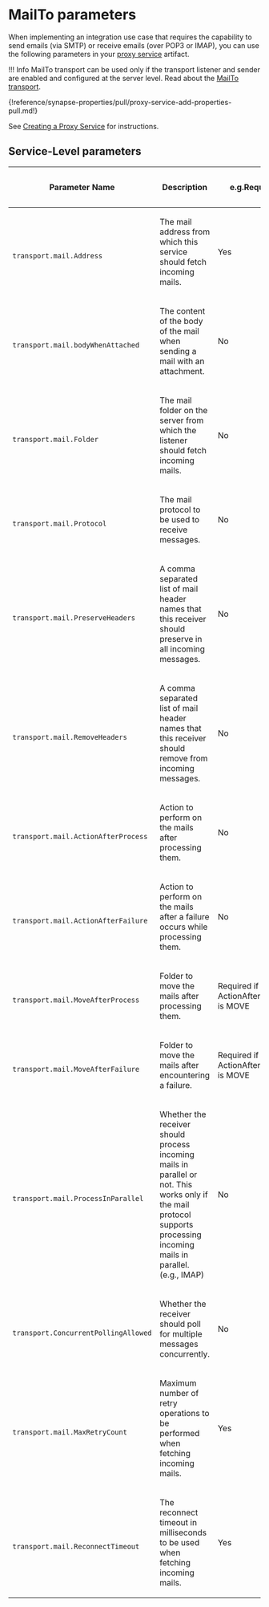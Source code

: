 # MailTo parameters

When implementing an integration use case that requires the capability to send emails (via SMTP) or receive emails (over POP3 or IMAP), you can use the following parameters in your [proxy service]({{base_path}}/develop/creating-artifacts/creating-a-proxy-service) artifact.

!!! Info
    MailTo transport can be used only if the transport listener and sender are enabled and configured at the server level. Read about the [MailTo transport]({{base_path}}/install-and-setup/setup/transport-configurations/configuring-transports/#configuring-the-mailto-transport).

{!reference/synapse-properties/pull/proxy-service-add-properties-pull.md!}

See [Creating a Proxy Service]({{base_path}}/develop/creating-artifacts/creating-a-proxy-service) for instructions.

## Service-Level parameters

<table>
   <thead>
      <tr class="header">
         <th>
            <p>Parameter Name</p>
         </th>
         <th>
            <p>Description</p>
         </th>
         <th>
            <p>e.g.Required</p>
         </th>
         <th>
            <p>Possible Values</p>
         </th>
         <th>
            <p>Default Value</p>
         </th>
      </tr>
   </thead>
   <tbody>
      <tr class="odd">
         <td>
            <p><code>              transport.mail.Address             </code></p>
         </td>
         <td>
            <p>The mail address from which this service should fetch incoming mails.</p>
         </td>
         <td>
            <p>Yes</p>
         </td>
         <td>
            <p>A valid e-mail address</p>
         </td>
         <td><br /></td>
      </tr>
      <tr class="even">
         <td><code>             transport.mail.bodyWhenAttached            </code></td>
         <td>
            <p>The content of the body of the mail when sending a mail with an attachment.</p>
         </td>
         <td>No</td>
         <td>The text you want to appear in the mail body</td>
         <td><br /></td>
      </tr>
      <tr class="odd">
         <td>
            <p><code>              transport.mail.Folder             </code></p>
         </td>
         <td>
            <p>The mail folder on the server from which the listener should fetch incoming mails.</p>
         </td>
         <td>
            <p>No</p>
         </td>
         <td>
            <p>A valid mail folder name (e.g., inbox)</p>
         </td>
         <td>
            <p>inbox folder if that is available or else the root folder</p>
         </td>
      </tr>
      <tr class="even">
         <td>
            <p><code>              transport.mail.Protocol             </code></p>
         </td>
         <td>
            <p>The mail protocol to be used to receive messages.</p>
         </td>
         <td>
            <p>No</p>
         </td>
         <td>
            <p><em>pop3, imap</em></p>
         </td>
         <td>
            <p>imap</p>
         </td>
      </tr>
      <tr class="odd">
         <td>
            <p><code>              transport.mail.PreserveHeaders             </code></p>
         </td>
         <td>
            <p>A comma separated list of mail header names that this receiver should preserve in all incoming messages.</p>
         </td>
         <td>
            <p>No</p>
         </td>
         <td>
            <p>A comma separated list</p>
         </td>
         <td><br /></td>
      </tr>
      <tr class="even">
         <td>
            <p><code>              transport.mail.RemoveHeaders             </code></p>
         </td>
         <td>
            <p>A comma separated list of mail header names that this receiver should remove from incoming messages.</p>
         </td>
         <td>
            <p>No</p>
         </td>
         <td>
            <p>A comma separated list</p>
         </td>
         <td><br /></td>
      </tr>
      <tr class="odd">
         <td>
            <p><code>              transport.mail.ActionAfterProcess             </code></p>
         </td>
         <td>
            <p>Action to perform on the mails after processing them.</p>
         </td>
         <td>
            <p>No</p>
         </td>
         <td>
            <p><em>MOVE, DELETE</em></p>
         </td>
         <td>
            <p>DELETE</p>
         </td>
      </tr>
      <tr class="even">
         <td>
            <p><code>              transport.mail.ActionAfterFailure             </code></p>
         </td>
         <td>
            <p>Action to perform on the mails after a failure occurs while processing them.</p>
         </td>
         <td>
            <p>No</p>
         </td>
         <td>
            <p><em>MOVE, DELETE</em></p>
         </td>
         <td>
            <p>DELETE</p>
         </td>
      </tr>
      <tr class="odd">
         <td>
            <p><code>              transport.mail.MoveAfterProcess             </code></p>
         </td>
         <td>
            <p>Folder to move the mails after processing them.</p>
         </td>
         <td>
            <p>Required if ActionAfterProcess is MOVE</p>
         </td>
         <td>
            <p>A valid mail folder name</p>
         </td>
         <td><br /></td>
      </tr>
      <tr class="even">
         <td>
            <p><code>              transport.mail.MoveAfterFailure             </code></p>
         </td>
         <td>
            <p>Folder to move the mails after encountering a failure.</p>
         </td>
         <td>
            <p>Required if ActionAfterFailure is MOVE</p>
         </td>
         <td>
            <p>A valid mail folder name</p>
         </td>
         <td><br /></td>
      </tr>
      <tr class="odd">
         <td>
            <p><code>              transport.mail.ProcessInParallel             </code></p>
         </td>
         <td>
            <p>Whether the receiver should process incoming mails in parallel or not. This works only if the mail protocol supports processing incoming mails in parallel. (e.g., IMAP)</p>
         </td>
         <td>
            <p>No</p>
         </td>
         <td>
            <p><em>true, false</em></p>
         </td>
         <td>
            <p>false</p>
         </td>
      </tr>
      <tr class="even">
         <td>
            <p><code>              transport.ConcurrentPollingAllowed             </code></p>
         </td>
         <td>
            <p>Whether the receiver should poll for multiple messages concurrently.</p>
         </td>
         <td>
            <p>No</p>
         </td>
         <td>
            <p><em>true, false</em></p>
         </td>
         <td>
            <p>false</p>
         </td>
      </tr>
      <tr class="odd">
         <td>
            <p><code>              transport.mail.MaxRetryCount             </code></p>
         </td>
         <td>
            <p>Maximum number of retry operations to be performed when fetching incoming mails.</p>
         </td>
         <td>
            <p>Yes</p>
         </td>
         <td>
            <p>A positive integer</p>
         </td>
         <td><br /></td>
      </tr>
      <tr class="even">
         <td>
            <p><code>              transport.mail.ReconnectTimeout             </code></p>
         </td>
         <td>
            <p>The reconnect timeout in milliseconds to be used when fetching incoming mails.</p>
         </td>
         <td>
            <p>Yes</p>
         </td>
         <td>
            <p>A positive integer</p>
         </td>
         <td><br /></td>
      </tr>
   </tbody>
</table>
